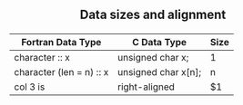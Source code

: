 ## <p align="center"> Data sizes and alignment </p>

<div align="center">

| Fortran Data Type | C Data Type | Size |
|-------------------|-------------|------|
| character :: x | unsigned char x; | 1 |
| character (len = n) :: x | unsigned char x[n]; | n |
| col 3 is | right-aligned | $1 |

</div>
